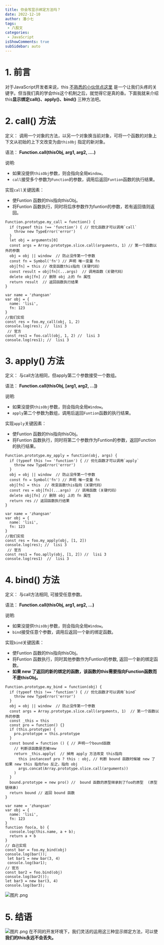 ```yaml
---
title: 你会写显示绑定方法吗？
date: 2022-12-10
author: 潘小七
tags:
 - 八股文
categories: 
 - JavaScript
isShowComments: true  
subSidebar: auto
---
```




# 1. 前言 
对于JavaScript开发者来说，this [不熟悉的小伙伴点这里](https://juejin.cn/post/7118703212047106055) 是一个让我们头疼的关键字。但当我们真的学会this这个机制之后，就觉得它是真的香。下面我就来介绍this**显示绑定call()、apply()、bind()** 三种方法吧。

# 2. call() 方法
定义： 调用一个对象的方法，以另一个对象换当前对象，可将一个函数的对象上下文从初始的上下文改变为由`thisObj` 指定的新对象。

语法： **Function.call(thisObj, arg1, arg2, ....)**

说明:
- 如果没提供`thisObj`参数，则会指向全局`Window`。
- `call`接受多个参数为`Function`的参数，调用后返回`Funtion`函数的执行结果。

实现`call`关键因素：
- 使Funtion 函数的this指向thisObj。
- 将Funtion 函数执行，同时将后序参数作为funtion的参数，若有返回值则返回。
```
Function.prototype.my_call = function() {
  if (typeof this !== 'function') { // 优化函数才可以调用`call`
    throw new TypeError('error')
  }
  let obj = arguments[0]
  const args = Array.prototype.slice.call(arguments, 1) // 第一个函数以外的参数
  obj = obj || window  // 防止没传第一个参数
  const fn = Symbol('fn') // 声明 唯一变量 fn
  obj[fn] = this // 改变函数this指向（关键代码）
  const result = obj[fn](...args)  // 调用函数（关键代码）
  delete obj[fn] // 删除 obj 上的 fn 属性
  return result  // 返回函数执行结果
}
```
```
var name = 'zhangsan'
var obj = {
  name: 'lisi',
  fn: 123
}
//我们实现
const res = foo.my_call(obj, 1, 2) 
console.log(res); //  lisi 3 
 // 官方
const res1 = foo.call(obj, 1, 2) //  lisi 3 
console.log(res1); //  lisi 3 
```
# 3. apply() 方法
定义： 与call方法相同，但apply第二个参数接受一个数组。

语法： **Function.call(thisObj, [arg1, arg2, ...])**

说明:
- 如果没提供`thisObj`参数，则会指向全局`Window`。
- `apply`第二个参数为数组，调用后返回`Funtion`函数的执行结果。

实现`apply`关键因素：
- 使Funtion 函数的this指向thisObj。
- 将Funtion 函数执行，同时将第二个参数作为Funtion的参数，返回Function的执行结果。
```
Function.prototype.my_apply = function(obj, args) {
  if (typeof this !== 'function') { // 优化函数才可以调用`apply`
    throw new TypeError('error')
  }
  obj = obj || window  // 防止没传第一个参数
  const fn = Symbol('fn') // 声明 唯一变量 fn
  obj[fn] = this  // 改变函数this指向（关键代码）
  const res = obj[fn](...args)  // 调用函数（关键代码）
  delete obj[fn] // 删除 obj 上的 fn 属性
  return res // 返回函数执行结果
}
```
```
var name = 'zhangsan'
var obj = {
  name: 'lisi',
  fn: 123
}
//我们实现
const res = foo.my_apply(obj, [1, 2]) 
console.log(res); //  lisi 3 
 // 官方
const res1 = foo.aplly(obj, [1, 2]) //  lisi 3 
console.log(res1)  //  lisi 3 
```
# 4. bind() 方法
定义： 与call方法相同, 可接受任意参数。

语法： **Function.call(thisObj, arg1, arg2, ...)**

说明:
- 如果没提供`thisObj`参数，则会指向全局`Window`。
- `bind`接受任意个参数，调用后返回一个新的绑定函数。

实现`bind`关键因素：
- 使Funtion 函数的this指向thisObj。
- 将Funtion 函数执行，同时其他参数作为Funtion的参数, 返回一个新的绑定函数。
- **如果 new 了返回的新的绑定的函数，该函数的this需要指向Function函数而不是thisObj。**
```
Function.prototype.my_bind = function(obj) {
  if (typeof this !== 'function') { // 优化函数才可以调用`bind`
    throw new TypeError('error')
  }
  obj = obj || window  // 防止没传第一个参数
  const args = Array.prototype.slice.call(arguments, 1)  // 第一个函数以外的参数
  const _this = this 
  const pro = function() {}
  if (this.prototype) {
    pro.prototype = this.prototype
  }
  const bound = function () { // 声明一个bound函数
    // 判断该函数是否被new
    return _this.apply(  // 掉用 apply 方法改变 this指向
      this instanceof pro ? this : obj, // 判断 bound 函数时候被 new 了  如果 new this 指向foo 反之，指向 obj
      args.concat(Array.prototype.slice.call(arguments))
    )
  }
  bound.prototype = new pro() //  bound 函数的原型继承到了foo的原型  (原型链继承)
  return bound // 返回 bound 函数
}
```
```
var name = 'zhangsan'
var obj = {
  name: 'lisi',
  fn: 123
}
function foo(a, b) {
  console.log(this.name, a + b);
  return a + b
}
// 自己实现
const bar = foo.my_bind(obj)
console.log(bar());
 let bar1 = new bar(3, 4)
 console.log(bar1);
// 官方
const bar2 = foo.bind(obj)
console.log(bar2());
let bar3 = new bar(3, 4)
console.log(bar3);
```

![图片.png](https://p6-juejin.byteimg.com/tos-cn-i-k3u1fbpfcp/5d17bba193f941138cfc1d4b16eb61be~tplv-k3u1fbpfcp-watermark.image?)
# 5. 结语

![图片.png](https://p3-juejin.byteimg.com/tos-cn-i-k3u1fbpfcp/91c95b94453247eeb0f4f7f946083a33~tplv-k3u1fbpfcp-watermark.image?)
在不同的开发环境下，我们灵活的运用这三种显示绑定方法，可以使**我们的this永远不会丢失。**